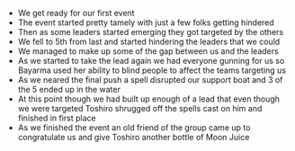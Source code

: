 - We get ready for our first event
- The event started pretty tamely with just a few folks getting hindered
- Then as some leaders started emerging they got targeted by the others
- We fell to 5th from last and started hindering the leaders that we could
- We managed to make up some of the gap between us and the leaders
- As we started to take the lead again we had everyone gunning for us so Bayarma used her ability to blind people to affect the teams targeting us
- As we neared the final push a spell disrupted our support boat and 3 of the 5 ended up in the water
- At this point though we had built up enough of a lead that even though we were targeted Toshiro shrugged off the spells cast on him and finished in first place
- As we finished the event an old friend of the group came up to congratulate us and give Toshiro another bottle of Moon Juice